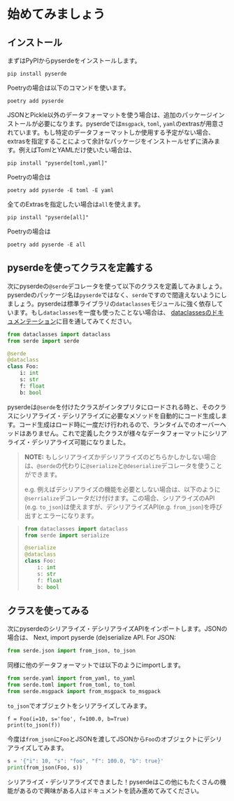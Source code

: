 # 始めてみましょう

## インストール

まずはPyPIからpyserdeをインストールします。

```
pip install pyserde
```

Poetryの場合は以下のコマンドを使います。
```
poetry add pyserde
```

JSONとPickle以外のデータフォーマットを使う場合は、追加のパッケージインストールが必要になります。pyserdeでは`msgpack`, `toml`, `yaml`のextrasが用意されています。もし特定のデータフォーマットしか使用する予定がない場合、extrasを指定することによって余計なパッケージをインストールせずに済みます。例えばTomlとYAMLだけ使いたい場合は、

```
pip install "pyserde[toml,yaml]"
```

Poetryの場合は
```
poetry add pyserde -E toml -E yaml
```

全てのExtrasを指定したい場合は`all`を使えます。

```
pip install "pyserde[all]"
```

Poetryの場合は
```
poetry add pyserde -E all
```

## pyserdeを使ってクラスを定義する

次にpyserdeの`@serde`デコレータを使って以下のクラスを定義してみましょう。pyserdeのパッケージ名は`pyserde`ではなく、`serde`ですので間違えないようにしましょう。pyserdeは標準ライブラリの`dataclasses`モジュールに強く依存しています。もし`dataclasses`を一度も使ったことない場合は、 [dataclassesのドキュメンテーション](https://docs.python.org/ja/3/library/dataclasses.html)に目を通してみてください。

```python
from dataclasses import dataclass
from serde import serde

@serde
@dataclass
class Foo:
    i: int
    s: str
    f: float
    b: bool
```

pyserdeは`@serde`を付けたクラスがインタプリタにロードされる時と、そのクラスにシリアライズ・デシリアライズに必要なメソッドを自動的にコード生成します。コード生成はロード時に一度だけ行われるので、ランタイムでのオーバーヘッドはありません。これで定義したクラスが様々なデータフォーマットにシリアライズ・デシリアライズ可能になりました。

> **NOTE:** もしシリアライズかデシリアライズのどちらかしかしない場合は、`@serde`の代わりに`@serialize`と`@deserialize`デコレータを使うことができます。
>
> e.g. 例えばデシリアライズの機能を必要としない場合は、以下のように`@serrialize`デコレータだけ付けます。この場合、シリアライズのAPI (e.g. `to_json`)は使えますが、デシリアライズAPI(e.g. `from_json`)を呼び出すとエラーになります。 

> ```python
> from dataclasses import dataclass
> from serde import serialize
>
> @serialize
> @dataclass
> class Foo:
>     i: int
>     s: str
>     f: float
>     b: bool
> ```

## クラスを使ってみる

次にpyserdeのシリアライズ・デシリアライズAPIをインポートします。JSONの場合は、
Next, import pyserde (de)serialize API. For JSON:

```python
from serde.json import from_json, to_json
```

同様に他のデータフォーマットでは以下のようにimportします。
```python
from serde.yaml import from_yaml, to_yaml
from serde.toml import from_toml, to_toml
from serde.msgpack import from_msgpack to_msgpack
```

`to_json`でオブジェクトをシリアライズしてみます。
```
f = Foo(i=10, s='foo', f=100.0, b=True)
print(to_json(f))
```

今度は`from_json`に`Foo`とJSONを渡してJSONから`Foo`のオブジェクトにデシリアライズしてみます。
```python
s = '{"i": 10, "s": "foo", "f": 100.0, "b": true}'
print(from_json(Foo, s))
```

シリアライズ・デシリアライズできました！pyserdeはこの他にもたくさんの機能があるので興味がある人はドキュメントを読み進めてみてください。
